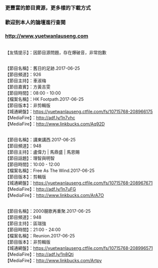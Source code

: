### 更豐富的節目資源，更多樣的下載方式
### 歡迎到本人的論壇進行查閱
### http://www.yuetwanlauseng.com

<br>【友情提示】：因節目源問題，存在爆破音，非常抱歉

<br>【節目名稱】：舊日的足跡.2017-06-25
<br>【節目頻道】：926
<br>【節目主持】：車淑梅
<br>【節目嘉賓】：方黃吉雯
<br>【節目時間】：08:00 - 10:00
<br>【檔案名稱】：HK Footpath.2017-06-25
<br>【節目版本】：非剪輯版
<br>【城通網盤】：https://yuetwanlauseng.ctfile.com/fs/10715768-208966175
<br>【MediaFire】：http://adf.ly/1n7vhc
<br>【MediaFire】：http://www.linkbucks.com/Aq92D

<br>【節目名稱】：講東講西.2017-06-25
<br>【節目頻道】：948
<br>【節目主持】：盧偉力 | 馬鼎盛 | 馬恩賜
<br>【節目話題】：理智與明智
<br>【節目時間】：10:00 - 12:00
<br>【檔案名稱】：Free As The Wind.2017-06-25
<br>【節目版本】：剪輯版
<br>【城通網盤】：https://yuetwanlauseng.ctfile.com/fs/10715768-208967671
<br>【MediaFire】：http://adf.ly/1n7uFG
<br>【MediaFire】：http://www.linkbucks.com/ArA7O

<br>【節目名稱】：2000靚歌再重聚.2017-06-25
<br>【節目頻道】：948
<br>【節目主持】：區瑞強
<br>【節目時間】：21:00 - 24:00
<br>【檔案名稱】：Reunion.2017-06-25
<br>【節目版本】：非剪輯版
<br>【城通網盤】：https://yuetwanlauseng.ctfile.com/fs/10715768-208996571
<br>【MediaFire】：http://adf.ly/1n8Qti
<br>【MediaFire】：http://www.linkbucks.com/Artpy
